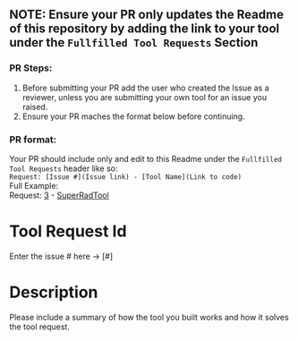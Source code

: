 ## NOTE: Ensure your PR only updates the Readme of this repository by adding the link to your tool under the `Fullfilled Tool Requests` Section

### PR Steps:
1. Before submitting your PR add the user who created the Issue as a reviewer, unless you are submitting your own tool for an issue you raised.
2. Ensure your PR maches the format below before continuing.


### PR format:
Your PR should include only and edit to this Readme under the `Fullfilled Tool Requests` header like so:
<br>
`Request: [Issue #](Issue link) - [Tool Name](Link to code)`
<br>
Full Example:
<br>
Request: [3](https://github.com/Static-Flow/CommunityToolRequests/issues) - [SuperRadTool](https://github.com/Static-Flow/CommunityToolRequests)


# Tool Request Id
Enter the issue # here -> [#]

# Description

Please include a summary of how the tool you built works and how it solves the tool request. 

